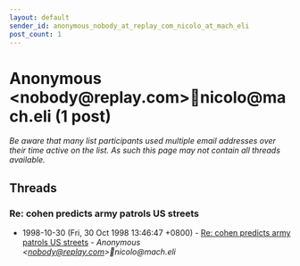 ```yaml
---
layout: default
sender_id: anonymous_nobody_at_replay_com_nicolo_at_mach_eli
post_count: 1
---
```


# Anonymous <nobody<span>@</span>replay.com>nicolo<span>@</span>mach.eli (1 post)

_Be aware that many list participants used multiple email addresses over their time active on the list. As such this page may not contain all threads available._

## Threads

### Re: cohen predicts army patrols US streets
+ 1998-10-30 (Fri, 30 Oct 1998 13:46:47 +0800) - [Re: cohen predicts army patrols US streets](/archive/1998/10/ef8701817908688e8de4060e45d1d6cf10de1579260fa21f73914194a83561fc) - _Anonymous \<nobody@replay.com\>nicolo@mach.eli_

